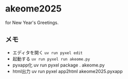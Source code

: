 # akeome2025
for New Year's Greetings.

## メモ
- エディタを開く `uv run pyxel edit`  
- 起動する `uv run pyxel run akeome.py`
- pyxapp化 uv run pyxel package . akeome.py
- html出力 uv run pyxel app2html akeome2025.pyxapp